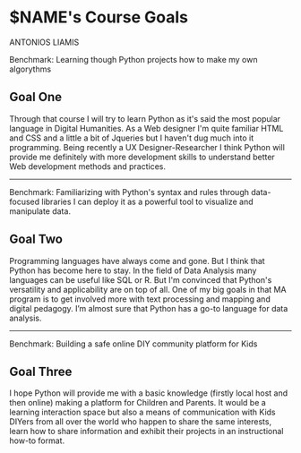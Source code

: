 
# $NAME's Course Goals
ANTONIOS LIAMIS

Benchmark: Learning though Python projects how to make my own algorythms
## Goal One
Through that course I will try to learn Python as it's said the most popular language in Digital Humanities.
As a Web designer I'm quite familiar HTML and CSS  and a little a bit of Jqueries but I haven't dug much into it programming. Being recently a UX Designer-Researcher I think Python will provide me definitely with more development skills to understand better Web development methods and practices.

-----

Benchmark:  Familiarizing with Python's syntax and rules through data-focused libraries I can deploy it as a powerful tool to visualize and manipulate data.

## Goal Two
Programming languages have always come and gone. But I think that Python has become here to stay. In the field of Data Analysis many languages can be useful like SQL or R. But I'm convinced that Python's versatility and applicability are on top of all. One of my big goals in that MA program is to get involved more with text processing and mapping and digital pedagogy. I’m almost sure that Python has a go-to language for data analysis. 

-----

Benchmark: Building a safe online DIY community platform for Kids
## Goal Three

I hope Python will provide me with a basic knowledge (firstly local host and then online) making a platform for Children and Parents. It would be a learning interaction space but also a means of communication with Kids DIYers from all over the world who happen to share the same interests, learn how to share information and exhibit their projects in an instructional how-to format.




